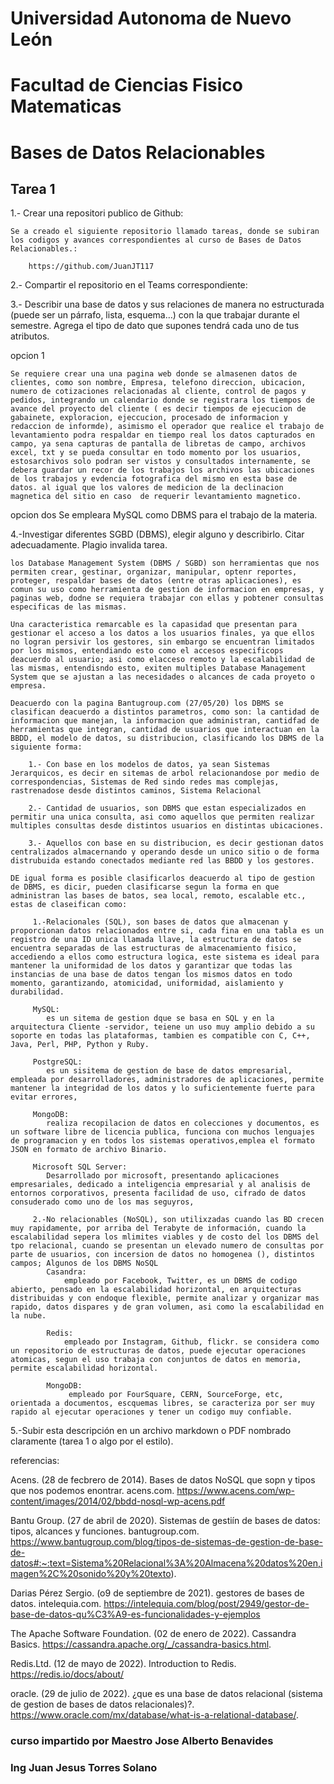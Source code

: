 # Universidad Autonoma de Nuevo León
# Facultad de Ciencias Fisico Matematicas
# Bases de Datos Relacionables
## Tarea 1
1.- Crear una repositori publico de Github: 

    Se a creado el siguiente repositorio llamado tareas, donde se subiran los codigos y avances correspondientes al curso de Bases de Datos Relacionables.:

        https://github.com/JuanJT117

2.- Compartir el repositorio en el Teams correspondiente: 

3.- Describir una base de datos y sus relaciones de manera no estructurada (puede ser un párrafo, lista, esquema…) con la que trabajar durante el semestre. Agrega el tipo de dato que supones tendrá cada uno de tus atributos.

opcion 1

    Se requiere crear una una pagina web donde se almasenen datos de clientes, como son nombre, Empresa, telefono direccion, ubicacion, numero de cotizaciones relacionadas al cliente, control de pagos y pedidos, integrando un calendario donde se registrara los tiempos de avance del proyecto del cliente ( es decir tiempos de ejecucion de gabainete, exploracion, ejeccucion, procesado de informacion y redaccion de informde), asimismo el operador que realice el trabajo de levantamiento podra respaldar en tiempo real los datos capturados en campo, ya sena capturas de pantalla de libretas de campo, archivos excel, txt y se pueda consultar en todo momento por los usuarios, estosarchivos solo podran ser vistos y consultados internamente, se debera guardar un recor de los trabajos los archivos las ubicaciones de los trabajos y evdencia fotografica del mismo en esta base de datos. al igual que los valores de medicion de la declinacion magnetica del sitio en caso  de requerir levantamiento magnetico.

opcion dos 
    Se empleara MySQL como DBMS para el trabajo de la materia.

4.-Investigar diferentes SGBD (DBMS), elegir alguno y describirlo. Citar adecuadamente. Plagio invalida tarea.

    los Database Management System (DBMS / SGBD) son herramientas que nos permiten crear, gestinar, organizar, manipular, optenr reportes, proteger, respaldar bases de datos (entre otras aplicaciones), es comun su uso como herramienta de gestion de informacion en empresas, y paginas web, dodne se requiera trabajar con ellas y pobtener consultas especificas de las mismas.

    Una caracteristica remarcable es la capasidad que presentan para gestionar el acceso a los datos a los usuarios finales, ya que ellos no logran persivir los gestores, sin embargo se encuentran limitados por los mismos, entendiando esto como el accesos especificops deacuerdo al usuario; asi como elacceso remoto y la escalabilidad de las mismas, entendisndo esto, exiten multiples Database Management System que se ajustan a las necesidades o alcances de cada proyeto o empresa.
    
    Deacuerdo con la pagina Bantugroup.com (27/05/20) los DBMS se clasifican deacuerdo a distintos parametros, como son: la cantidad de informacion que manejan, la informacion que administran, cantidfad de herramientas que integran, cantidad de usuarios que interactuan en la BBDD, el modelo de datos, su distribucion, clasificando los DBMS de la siguiente forma:
        
        1.- Con base en los modelos de datos, ya sean Sistemas Jerarquicos, es decir en sitemas de arbol relacionandose por medio de correspondencias, Sistemas de Red sindo redes mas complejas, rastrenadose desde distintos caminos, Sistema Relacional

        2.- Cantidad de usuarios, son DBMS que estan especializados en permitir una unica consulta, asi como aquellos que permiten realizar multiples consultas desde distintos usuarios en distintas ubicaciones.

        3.- Aquellos con base en su distribucion, es decir gestionan datos centralizados almacernando y operando desde un unico sitio o de forma distrubuida estando conectados mediante red las BBDD y los gestores.
    
    DE igual forma es posible clasificarlos deacuerdo al tipo de gestion de DBMS, es dicir, pueden clasificarse segun la forma en que administran las bases de batos, sea local, remoto, escalable etc., estas de claseifican como: 

         1.-Relacionales (SQL), son bases de datos que almacenan y proporcionan datos relacionados entre si, cada fina en una tabla es un registro de una ID unica llamada llave, la estructura de datos se encuentra separadas de las estructuras de almacenamiento fisico, accediendo a ellos como estructura logica, este sistema es ideal para mantener la uniformidad de los datos y garantizar que todas las instancias de una base de datos tengan los mismos datos en todo momento, garantizando, atomicidad, uniformidad, aislamiento y durabilidad.

         MySQL:
            es un sitema de gestion dque se basa en SQL y en la arquitectura Cliente -servidor, teiene un uso muy amplio debido a su soporte en todas las plataformas, tambien es compatible con C, C++, Java, Perl, PHP, Python y Ruby.

         PostgreSQL:
            es un sisitema de gestion de base de datos empresarial, empleada por desarrolladores, administradores de aplicaciones, permite mantener la integridad de los datos y lo suficientemente fuerte para evitar errores,

         MongoDB: 
            realiza recopilacion de datos en colecciones y documentos, es un software libre de licencia publica, funciona con muchos lenguajes de programacion y en todos los sistemas operativos,emplea el formato JSON en formato de archivo Binario.

         Microsoft SQL Server: 
            Desarrollado por microsoft, presentando aplicaciones empresariales, dedicado a inteligencia empresarial y al analisis de entornos corporativos, presenta facilidad de uso, cifrado de datos consuderado como uno de los mas seguyros, 

         2.-No relacionables (NoSQL), son utilixzadas cuando las BD crecen muy rapidamente, por arriba del Terabyte de información, cuando la escalabilidad sepera los mlimites viables y de costo del los DBMS del tpo relacional, cuando se presentan un elevado numero de consultas por parte de usuarios, con incersion de datos no homogenea (), distintos campos; Algunos de los DBMS NoSQL
            Casandra:
                empleado por Facebook, Twitter, es un DBMS de codigo abierto, pensado en la escalabilidad horizontal, en arquitecturas distribuidas y con endoque flexible, permite analizar y organizar mas rapido, datos dispares y de gran volumen, asi como la escalabilidad en la nube.

            Redis:
                empleado por Instagram, Github, flickr. se considera como un repositorio de estructuras de datos, puede ejecutar operaciones atomicas, segun el uso trabaja con conjuntos de datos en memoria, permite escalabilidad horizontal. 

            MongoDB:
                 empleado por FourSquare, CERN, SourceForge, etc, orientada a documentos, escquemas libres, se caracteriza por ser muy rapido al ejecutar operaciones y tener un codigo muy confiable.




5.-Subir esta descripción en un archivo markdown o PDF nombrado claramente (tarea 1 o algo por el estilo).

referencias:

Acens. (28 de fecbrero de 2014). Bases de datos NoSQL que sopn y tipos que nos podemos enontrar. acens.com. https://www.acens.com/wp-content/images/2014/02/bbdd-nosql-wp-acens.pdf

Bantu Group. (27 de abril de 2020). Sistemas de gestiín de bases de datos: tipos, alcances y funciones. bantugroup.com. https://www.bantugroup.com/blog/tipos-de-sistemas-de-gestion-de-base-de-datos#:~:text=Sistema%20Relacional%3A%20Almacena%20datos%20en,imagen%2C%20sonido%20y%20texto).

Darias Pérez Sergio. (o9 de septiembre de 2021). gestores de bases de datos. intelequia.com. https://intelequia.com/blog/post/2949/gestor-de-base-de-datos-qu%C3%A9-es-funcionalidades-y-ejemplos

The Apache Software Foundation. (02 de enero de 2022). Cassandra Basics. https://cassandra.apache.org/_/cassandra-basics.html.

Redis.Ltd. (12 de mayo de 2022). Introduction to Redis. https://redis.io/docs/about/

oracle. (29 de julio de 2022). ¿que es una base de datos relacional (sistema de gestion de bases de datos relacionales)?. https://www.oracle.com/mx/database/what-is-a-relational-database/.


### curso impartido por Maestro Jose Alberto Benavides
### Ing Juan Jesus Torres Solano

